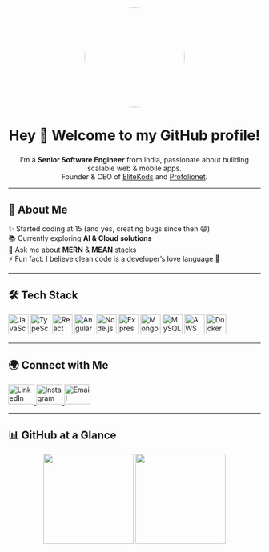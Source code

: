 <div align="center">
  <img src="https://drive.google.com/uc?export=view&id=1RYoWm_1ex5C1Hlb5EJE3OJLzG2QsJ5-Z" width="200" height="200" style="border-radius:50%" />
</div>



###

<h1 align="center">Hey 👋 Welcome to my GitHub profile!</h1>

###

<p align="center">
  I’m a <b>Senior Software Engineer</b> from India, passionate about building scalable web & mobile apps.  
  <br>Founder & CEO of <a href="https://elitekods.com/" target="_blank">EliteKods</a> and <a href="https://profolionet.com/" target="_blank">Profolionet</a>.  
</p>

---

<h2 align="left">🚀 About Me</h2>

<p align="left">
✨ Started coding at 15 (and yes, creating bugs since then 😄)<br>
📚 Currently exploring <b>AI & Cloud solutions</b><br>
💬 Ask me about <b>MERN</b> & <b>MEAN</b> stacks<br>
⚡ Fun fact: I believe clean code is a developer’s love language 💙
</p>

---

<h2 align="left">🛠️ Tech Stack</h2>

<div align="left">
  <img src="https://cdn.jsdelivr.net/gh/devicons/devicon/icons/javascript/javascript-original.svg" height="40" alt="JavaScript" />
  <img src="https://cdn.jsdelivr.net/gh/devicons/devicon/icons/typescript/typescript-original.svg" height="40" alt="TypeScript" />
  <img src="https://cdn.jsdelivr.net/gh/devicons/devicon/icons/react/react-original.svg" height="40" alt="React" />
  <img src="https://cdn.jsdelivr.net/gh/devicons/devicon/icons/angularjs/angularjs-original.svg" height="40" alt="Angular" />
  <img src="https://cdn.jsdelivr.net/gh/devicons/devicon/icons/nodejs/nodejs-original.svg" height="40" alt="Node.js" />
  <img src="https://cdn.jsdelivr.net/gh/devicons/devicon/icons/express/express-original.svg" height="40" alt="Express" />
  <img src="https://cdn.jsdelivr.net/gh/devicons/devicon/icons/mongodb/mongodb-original.svg" height="40" alt="MongoDB" />
  <img src="https://cdn.jsdelivr.net/gh/devicons/devicon/icons/mysql/mysql-original.svg" height="40" alt="MySQL" />
  <img src="https://cdn.jsdelivr.net/gh/devicons/devicon/icons/aws/aws-original.svg" height="40" alt="AWS" />
  <img src="https://cdn.jsdelivr.net/gh/devicons/devicon/icons/docker/docker-original.svg" height="40" alt="Docker" />
</div>

---

<h2 align="left">🌍 Connect with Me</h2>

<div align="left">
  <a href="https://www.linkedin.com/in/YOUR-LINKEDIN" target="_blank">
    <img src="https://raw.githubusercontent.com/maurodesouza/profile-readme-generator/master/src/assets/icons/social/linkedin/default.svg" width="52" height="40" alt="LinkedIn" />
  </a>
  <a href="https://instagram.com/YOUR-INSTAGRAM" target="_blank">
    <img src="https://raw.githubusercontent.com/maurodesouza/profile-readme-generator/master/src/assets/icons/social/instagram/default.svg" width="52" height="40" alt="Instagram" />
  </a>
  <a href="mailto:yourname@email.com">
    <img src="https://raw.githubusercontent.com/maurodesouza/profile-readme-generator/master/src/assets/icons/social/gmail/default.svg" width="52" height="40" alt="Email" />
  </a>
</div>

---

<h2 align="left">📊 GitHub at a Glance</h2>

<div align="center">
  <img src="https://github-readme-stats.vercel.app/api?username=itsamankr&show_icons=true&hide_border=true&count_private=true" height="180" />
  <img src="https://github-readme-stats.vercel.app/api/top-langs/?username=itsamankr&layout=compact&hide_border=true" height="180" />
</div>
